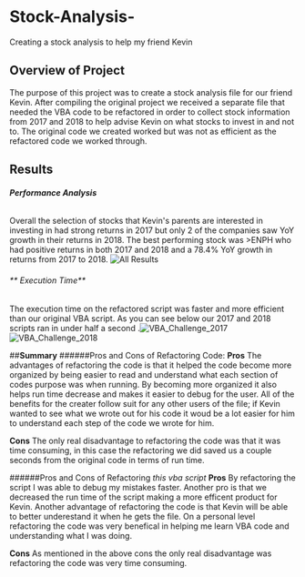 # **Stock-Analysis-**
Creating a stock analysis to help my friend Kevin
## **Overview of Project**
The purpose of this project was to create a stock analysis file for our friend Kevin. After compiling the original project we received a separate file that needed the VBA code to be refactored in order to collect stock information from 2017 and 2018 to help advise Kevin on what stocks to invest in and not to. The original code we created worked but was not as efficient as the refactored code we worked through.
## **Results**
###### **Performance Analysis**
Overall the selection of stocks that Kevin's parents are interested in investing in had strong returns in 2017 but only 2 of the companies saw YoY growth in their returns in 2018. The best performing stock was >ENPH who had positive returns in both 2017 and 2018 and a 78.4% YoY growth in returns from 2017 to 2018. 
![All Results](https://user-images.githubusercontent.com/79228491/124289244-b60d7c80-db17-11eb-99bf-988e9d736f01.PNG)
###### ** Execution Time**
The execution time on the refactored script was faster and more efficient than our original VBA script. As you can see below our 2017 and 2018 scripts ran in under half a second
.![VBA_Challenge_2017](https://user-images.githubusercontent.com/79228491/124290600-3d0f2480-db19-11eb-8890-25ff4a097ca8.PNG)
![VBA_Challenge_2018](https://user-images.githubusercontent.com/79228491/124290605-3e405180-db19-11eb-9c43-3d8f5c443db1.PNG)

##**Summary**
######Pros and Cons of Refactoring Code:
**Pros**
The advantages of refactoring the code is that it helped the code become more organized by being easier to read and understand what each section of codes purpose was when running. By becoming more organized it also helps run time decrease and makes it easier to debug for the user. All of the benefits for the creater follow suit for any other users of the file; if Kevin wanted to see what we wrote out for his code it woud be a lot easier for him to understand each step of the code we wrote for him.

**Cons**
The only real disadvantage to refactoring the code was that it was time consuming, in this case the refactoring we did saved us a couple seconds from the original code in terms of run time.

######Pros and Cons of Refactoring _this vba script_
**Pros**
By refactoring the script I was able to debug my mistakes faster. Another pro is that we decreased the run time of the script making a more efficent product for Kevin. Another advantage of refactoring the code is that Kevin will be able to better underestand it when he gets the file. On a personal level refactoring the code was very benefical in helping me learn VBA code and understanding what I was doing.

**Cons**
As mentioned in the above cons the only real disadvantage was refactoring the code was very time consuming.
